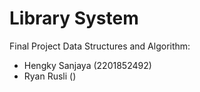 # Library System

Final Project Data Structures and Algorithm:
- Hengky Sanjaya (2201852492)
- Ryan Rusli ()
